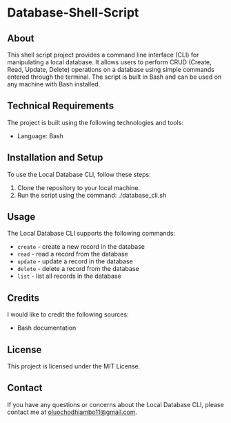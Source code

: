 # Database-Shell-Script

## About
This shell script project provides a command line interface (CLI) for manipulating a local database. It allows users to perform CRUD (Create, Read, Update, Delete) operations on a database using simple commands entered through the terminal. The script is built in Bash and can be used on any machine with Bash installed.

## Technical Requirements
The project is built using the following technologies and tools:

- Language: Bash

## Installation and Setup
To use the Local Database CLI, follow these steps:

1. Clone the repository to your local machine.
2. Run the script using the command: ./database_cli.sh


## Usage
The Local Database CLI supports the following commands:

- `create` - create a new record in the database
- `read` - read a record from the database
- `update` - update a record in the database
- `delete` - delete a record from the database
- `list` - list all records in the database


## Credits
I would like to credit the following sources:

- Bash documentation


## License
This project is licensed under the MIT License.


## Contact
If you have any questions or concerns about the Local Database CLI, please contact me at oluochodhiambo11@gmail.com.
